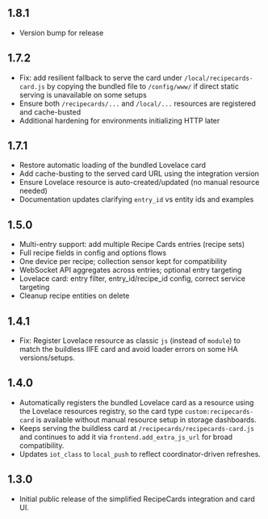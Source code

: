 ## 1.8.1

- Version bump for release

## 1.7.2

- Fix: add resilient fallback to serve the card under `/local/recipecards-card.js` by copying the bundled file to `/config/www/` if direct static serving is unavailable on some setups
- Ensure both `/recipecards/...` and `/local/...` resources are registered and cache-busted
- Additional hardening for environments initializing HTTP later

## 1.7.1

- Restore automatic loading of the bundled Lovelace card
- Add cache-busting to the served card URL using the integration version
- Ensure Lovelace resource is auto-created/updated (no manual resource needed)
- Documentation updates clarifying `entry_id` vs entity ids and examples

## 1.5.0

- Multi-entry support: add multiple Recipe Cards entries (recipe sets)
- Full recipe fields in config and options flows
- One device per recipe; collection sensor kept for compatibility
- WebSocket API aggregates across entries; optional entry targeting
- Lovelace card: entry filter, entry_id/recipe_id config, correct service targeting
- Cleanup recipe entities on delete

## 1.4.1

- Fix: Register Lovelace resource as classic `js` (instead of `module`) to match the buildless IIFE card and avoid loader errors on some HA versions/setups.

## 1.4.0

- Automatically registers the bundled Lovelace card as a resource using the Lovelace resources registry, so the card type `custom:recipecards-card` is available without manual resource setup in storage dashboards.
- Keeps serving the buildless card at `/recipecards/recipecards-card.js` and continues to add it via `frontend.add_extra_js_url` for broad compatibility.
- Updates `iot_class` to `local_push` to reflect coordinator-driven refreshes.

## 1.3.0

- Initial public release of the simplified RecipeCards integration and card UI.
